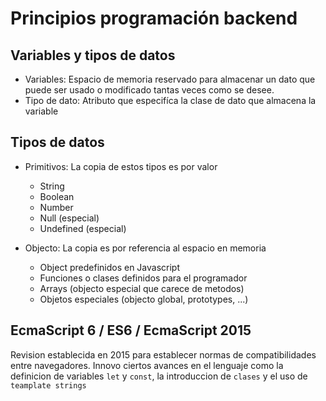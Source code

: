 # Principios programación backend

## Variables y tipos de datos
- Variables: Espacio de memoria reservado para almacenar un dato que puede ser usado o modificado tantas veces como se desee.
- Tipo de dato: Atributo que especifíca la clase de dato que almacena la variable

## Tipos de datos
- Primitivos: La copia de estos tipos es por valor
    - String
    - Boolean
    - Number
    - Null (especial)
    - Undefined (especial)

- Objecto: La copia es por referencia al espacio en memoria
    - Object predefinidos en Javascript
    - Funciones o clases definidos para el programador
    - Arrays (objecto especial que carece de metodos)
    - Objetos especiales (objecto global, prototypes, ...)

## EcmaScript 6 / ES6 / EcmaScript 2015
Revision establecida en 2015 para establecer normas de compatibilidades entre navegadores. Innovo ciertos avances en el lenguaje como la definicion de variables `let` y `const`, la introduccion de `clases` y el uso de `teamplate strings`